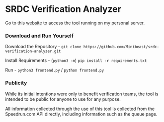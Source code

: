 # SRDC Verification Analyzer
Go to this [website](http://s.minibeast.me:5000) to access the tool running on my personal server.

### Download and Run Yourself
Download the Repository - `git clone https://github.com/Minibeast/srdc-verification-analyzer.git`

Install Requirements - (`python3 -m`) `pip install -r requirements.txt`

Run - `python3 frontend.py` / `python frontend.py`

### Publicity
While its initial intentions were only to benefit verification teams, the tool is intended to be public for anyone to use for any purpose. 

All information collected through the use of this tool is collected from the Speedrun.com API directly, including information such as the queue page.